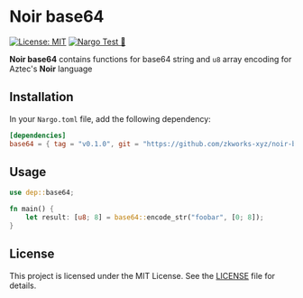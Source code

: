 # Noir base64

[![License: MIT](https://img.shields.io/badge/License-MIT-yellow.svg)](https://opensource.org/licenses/MIT) [![Nargo Test 🌌](https://github.com/zkworks-xyz/noir-base64/actions/workflows/test.yaml/badge.svg)](https://github.com/zkworks-xyz/noir-base64/actions/workflows/test.yaml)

**Noir base64** contains functions for base64 string and `u8` array encoding for Aztec's **Noir** language

## Installation

In your `Nargo.toml` file, add the following dependency:

```toml
[dependencies]
base64 = { tag = "v0.1.0", git = "https://github.com/zkworks-xyz/noir-base64" }
```

## Usage

```rust
use dep::base64;

fn main() {
    let result: [u8; 8] = base64::encode_str("foobar", [0; 8]);
}
```

## License

This project is licensed under the MIT License. See the [LICENSE](https://github.com/colinnielsen/noir-array-helpers/blob/main/LICENSE) file for details.
